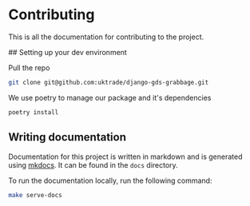 # Contributing

This is all the documentation for contributing to the project.

## Setting up your dev environment

Pull the repo

```bash
git clone git@github.com:uktrade/django-gds-grabbage.git
```

We use poetry to manage our package and it's dependencies

```bash
poetry install
```

## Writing documentation

Documentation for this project is written in markdown and is generated using [mkdocs](https://www.mkdocs.org/). It can be found in the `docs` directory.

To run the documentation locally, run the following command:

```bash
make serve-docs
```
